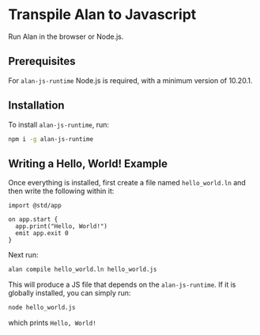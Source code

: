 # Transpile Alan to Javascript

Run Alan in the browser or Node.js.

## Prerequisites

For `alan-js-runtime` Node.js is required, with a minimum version of 10.20.1.

## Installation

To install `alan-js-runtime`, run:

```bash
npm i -g alan-js-runtime
```

## Writing a Hello, World! Example

Once everything is installed, first create a file named `hello_world.ln` and then write the following within it:

```rust,editable
import @std/app

on app.start {
  app.print("Hello, World!")
  emit app.exit 0
}
```

Next run:

```bash
alan compile hello_world.ln hello_world.js
```

This will produce a JS file that depends on the `alan-js-runtime`. If it is globally installed, you can simply run:

```bash
node hello_world.js
```

which prints `Hello, World!`